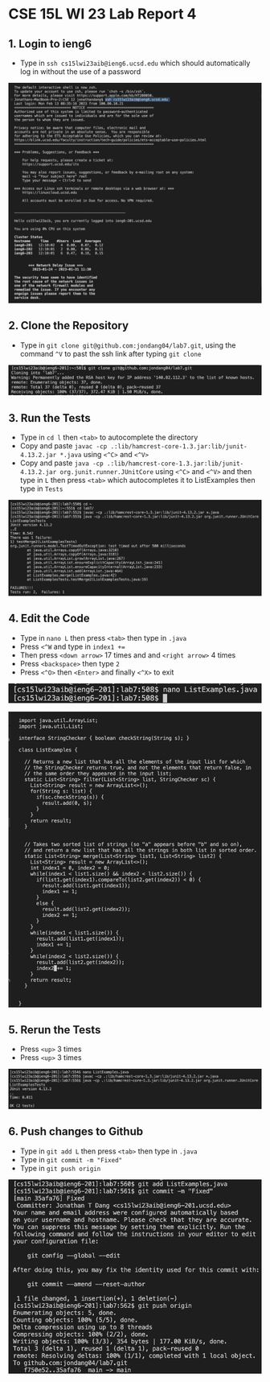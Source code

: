 # CSE 15L WI 23 Lab Report 4

## 1. Login to ieng6

  - Type in `ssh cs15lwi23aib@ieng6.ucsd.edu` which should automatically log in without the use of a password

  ![Image](LR4_1.png)

## 2. Clone the Repository

  - Type in `git clone git@github.com:jondang04/lab7.git`, using the command `^V` to past the ssh link after typing `git clone`

  ![Image](LR4_2.png)

## 3. Run the Tests

  - Type in `cd l` then `<tab>` to autocomplete the directory
  - Copy and paste `javac -cp .:lib/hamcrest-core-1.3.jar:lib/junit-4.13.2.jar *.java` using `<^C>` and `<^V>`
  - Copy and paste `java -cp .:lib/hamcrest-core-1.3.jar:lib/junit-4.13.2.jar org.junit.runner.JUnitCore` using `<^C>` and `<^V>` and then type in `L` then     press `<tab>` which autocompletes it to ListExamples then type in `Tests`

  ![Image](LR4_3.png)

## 4. Edit the Code
  
  - Type in `nano L` then press `<tab>` then type in `.java`
  - Press `<^W` and type in `index1 +=`
  - Then press `<down arrow>` 17 times and and `<right arrow>` 4 times
  - Press `<backspace>` then type `2`
  - Press `<^O>` then `<Enter>` and finally `<^X>` to exit

  ![Image](LR4_4.png)
  
  ![Image](LR4_4.5.png)
  
## 5. Rerun the Tests

  - Press `<up>` 3 times 
  - Press `<up>` 3 times

  ![Image](LR4_5.png)

## 6. Push changes to Github

  - Type in `git add L` then press `<tab>` then type in `.java`
  - Type in `git commit -m "Fixed"`
  - Type in `git push origin`

  ![Image](LR4_6.png)
